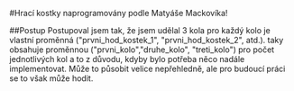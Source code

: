 #Hrací kostky naprogramovány podle Matyáše Mackovíka!

##Postup
Postupoval jsem tak, že jsem udělal 3 kola 
pro každý kolo je vlastní proměnná ("prvni_hod_kostek_1", "prvni_hod_kostek_2", atd.).
taky obsahuje proměnnou ("prvni_kolo","druhe_kolo", "treti_kolo") pro počet jednotlivých kol a to z důvodu, kdyby bylo potřeba něco nadále implementovat. Může to působit velice nepřehledně, ale pro budoucí práci se to však může hodit.
